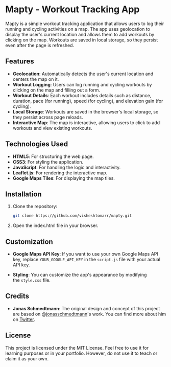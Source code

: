 # Mapty - Workout Tracking App

Mapty is a simple workout tracking application that allows users to log their running and cycling activities on a map. The app uses geolocation to display the user's current location and allows them to add workouts by clicking on the map. Workouts are saved in local storage, so they persist even after the page is refreshed.

## Features

- **Geolocation**: Automatically detects the user's current location and centers the map on it.
- **Workout Logging**: Users can log running and cycling workouts by clicking on the map and filling out a form.
- **Workout Details**: Each workout includes details such as distance, duration, pace (for running), speed (for cycling), and elevation gain (for cycling).
- **Local Storage**: Workouts are saved in the browser's local storage, so they persist across page reloads.
- **Interactive Map**: The map is interactive, allowing users to click to add workouts and view existing workouts.

## Technologies Used

- **HTML5**: For structuring the web page.
- **CSS3**: For styling the application.
- **JavaScript**: For handling the logic and interactivity.
- **Leaflet.js**: For rendering the interactive map.
- **Google Maps Tiles**: For displaying the map tiles.

## Installation

1. Clone the repository:
   ```bash
   git clone https://github.com/visheshtomarr/mapty.git
2. Open the index.html file in your browser.

## Customization

*   **Google Maps API Key**: If you want to use your own Google Maps API key, replace `YOUR_GOOGLE_API_KEY` in the `script.js` file with your actual API key.
    
*   **Styling**: You can customize the app's appearance by modifying the `style.css` file.
    

## Credits

*   **Jonas Schmedtmann**: The original design and concept of this project are based on @[jonasschmedtmann](https://github.com/jonasschmedtmann)'s work. You can find more about him on [Twitter](https://twitter.com/jonasschmedtman).
    

## License

This project is licensed under the MIT License. Feel free to use it for learning purposes or in your portfolio. However, do not use it to teach or claim it as your own.